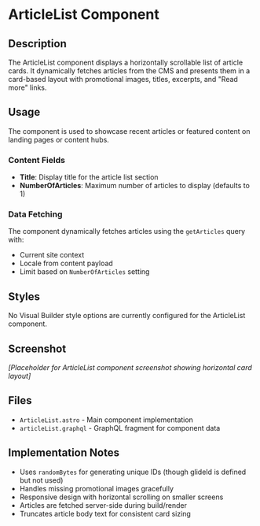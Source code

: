 # ArticleList Component

## Description

The ArticleList component displays a horizontally scrollable list of article cards. It dynamically fetches articles from the CMS and presents them in a card-based layout with promotional images, titles, excerpts, and "Read more" links.

## Usage

The component is used to showcase recent articles or featured content on landing pages or content hubs.

### Content Fields

- **Title**: Display title for the article list section
- **NumberOfArticles**: Maximum number of articles to display (defaults to 1)

### Data Fetching

The component dynamically fetches articles using the `getArticles` query with:
- Current site context
- Locale from content payload
- Limit based on `NumberOfArticles` setting

## Styles

No Visual Builder style options are currently configured for the ArticleList component.

## Screenshot

*[Placeholder for ArticleList component screenshot showing horizontal card layout]*

## Files

- `ArticleList.astro` - Main component implementation
- `articleList.graphql` - GraphQL fragment for component data

## Implementation Notes

- Uses `randomBytes` for generating unique IDs (though glideId is defined but not used)
- Handles missing promotional images gracefully
- Responsive design with horizontal scrolling on smaller screens
- Articles are fetched server-side during build/render
- Truncates article body text for consistent card sizing